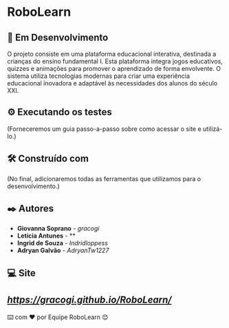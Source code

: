 # RoboLearn

## 🚀 Em Desenvolvimento 

O projeto consiste em uma plataforma educacional interativa, destinada a crianças do ensino fundamental I. Esta plataforma integra jogos educativos, quizzes e animações para promover o aprendizado de forma envolvente. O sistema utiliza tecnologias modernas para criar uma experiência educacional inovadora e adaptável às necessidades dos alunos do século XXI.

## ⚙️ Executando os testes

(Forneceremos um guia passo-a-passo sobre como acessar o site e utilizá-lo.)

## 🛠️ Construído com

(No final, adicionaremos todas as ferramentas que utilizamos para o desenvolvimento.)

## ✒️ Autores

* **Giovanna Soprano** - *gracogi* 
* **Letícia Antunes** - **
* **Ingrid de Souza** - *Indridloppess*
* **Adryan Galvão** - *AdryanTw1227*

## 💻 Site

*https://gracogi.github.io/RoboLearn/*
---
⌨️ com ❤️ por Equipe RoboLearn 😊
